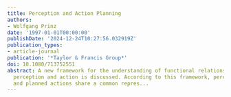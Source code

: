 ```yaml
---
title: Perception and Action Planning
authors:
- Wolfgang Prinz
date: '1997-01-01T00:00:00'
publishDate: '2024-12-24T10:27:56.032919Z'
publication_types:
- article-journal
publication: '*Taylor & Francis Group*'
doi: 10.1080/713752551
abstract: A new framework for the understanding of functional relationships between
  perception and action is discussed. According to this framework, perceived events
  and planned actions share a common repres...
---
```

